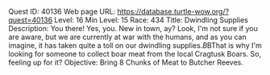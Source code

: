 Quest ID: 40136
Web page URL: https://database.turtle-wow.org/?quest=40136
Level: 16
Min Level: 15
Race: 434
Title: Dwindling Supplies
Description: You there! Yes, you. New in town, ay? Look, I'm not sure if you are aware, but we are currently at war with the humans, and as you can imagine, it has taken quite a toll on our dwindling supplies.$B$BThat is why I'm looking for someone to collect boar meat from the local Cragtusk Boars. So, feeling up for it?
Objective: Bring 8 Chunks of Meat to Butcher Reeves.
